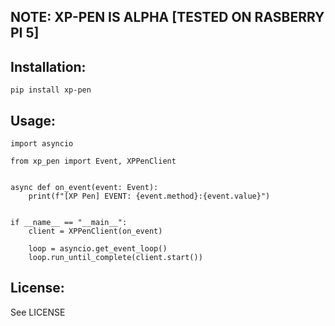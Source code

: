 NOTE: XP-PEN IS ALPHA [TESTED ON RASBERRY PI 5]
-----------------------------------------------


Installation:
-------------
  
```
pip install xp-pen
```

Usage:
-----

```
import asyncio

from xp_pen import Event, XPPenClient


async def on_event(event: Event):
    print(f"[XP Pen] EVENT: {event.method}:{event.value}")


if __name__ == "__main__":
    client = XPPenClient(on_event)

    loop = asyncio.get_event_loop()
    loop.run_until_complete(client.start())
```

License:
--------
See LICENSE
